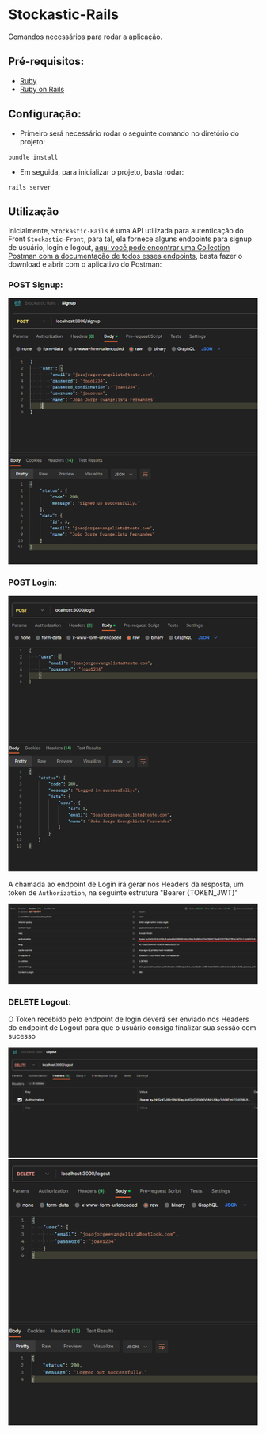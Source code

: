 # Stockastic-Rails

Comandos necessários para rodar a aplicação.

## Pré-requisitos:
* [Ruby](https://www.ruby-lang.org/pt/downloads/)
* [Ruby on Rails](https://guides.rubyonrails.org/getting_started.html)

## Configuração:

* Primeiro será necessário rodar o seguinte comando no diretório do projeto:

```
bundle install
```

* Em seguida, para inicializar o projeto, basta rodar:

```
rails server
```

## Utilização

Inicialmente, `Stockastic-Rails` é uma API utilizada para autenticação do Front `Stockastic-Front`, para tal, ela fornece alguns endpoints para signup de usuário, login e logout, [aqui você pode encontrar uma Collection Postman com a documentação de todos esses endpoints](https://github.com/JoaoJorgeEF/stockastic-rails/blob/main/Stockastic%20Rails.postman_collection.json), basta fazer o download e abrir com o aplicativo do Postman:

### POST Signup:

<img src="readme-images\Signup.png"/>

### POST Login:

<img src="readme-images\Login.png"/>

A chamada ao endpoint de Login irá gerar nos Headers da resposta, um token de `Authorization`, na seguinte estrutura "Bearer {TOKEN_JWT}"

<img src="readme-images\Token.png"/>

### DELETE Logout:

O Token recebido pelo endpoint de login deverá ser enviado nos Headers do endpoint de Logout para que o usuário consiga finalizar sua sessão com sucesso

<img src="readme-images\TokenLogout.png"/>

<img src="readme-images\Logout.png"/>
